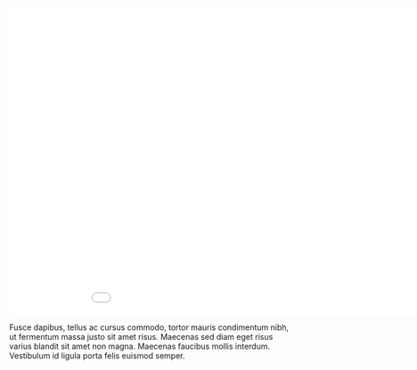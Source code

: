 <div class="embed video"><iframe src="//player.vimeo.com/video/52860310?title=0&amp;portrait=0&amp;color=cccccc" width="983" height="553" frameborder="0" webkitallowfullscreen mozallowfullscreen allowfullscreen></iframe></div>

Fusce dapibus, tellus ac cursus commodo, tortor mauris condimentum nibh, ut fermentum massa justo sit amet risus. Maecenas sed diam eget risus varius blandit sit amet non magna. Maecenas faucibus mollis interdum. Vestibulum id ligula porta felis euismod semper.